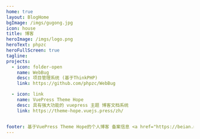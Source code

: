 ```yaml
---
home: true
layout: BlogHome
bgImage: /imgs/gugong.jpg
icon: house
title: 博客
heroImage: /imgs/logo.png
heroText: phpzc
heroFullScreen: true
tagline: 
projects:
  - icon: folder-open
    name: WebBug
    desc: 项目管理系统 (基于ThinkPHP)
    link: https://github.com/phpzc/WebBug

  - icon: link
    name: VuePress Theme Hope
    desc: 具有强大功能的 vuepress 主题 博客文档系统
    link: https://theme-hope.vuejs.press/zh/


footer: 基于VuePress Theme Hope的个人博客 备案信息 <a href="https://beian.miit.gov.cn/" target="_blank">京ICP备14007760号-3</a>
---
```


